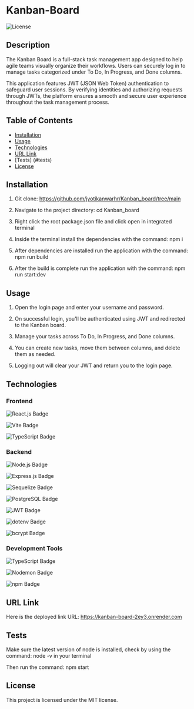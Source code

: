 # Kanban-Board
  ![License](https://img.shields.io/badge/License-MIT-blue.svg)

  ## Description
  The Kanban Board is a full-stack task management app designed to help agile teams visually organize their workflows. Users can securely log in to manage tasks categorized under To Do, In Progress, and Done columns.

  This application features JWT (JSON Web Token) authentication to safeguard user sessions. By verifying identities and authorizing requests through JWTs, the platform ensures a smooth and secure user experience throughout the task management process.



  ## Table of Contents
  - [Installation](#installation)
  - [Usage](#usage)
  - [Technologies](#technologies)
  - [URL Link](#url-link)
  - [Tests] (#tests)
  - [License](#license)

  ## Installation
  1. Git clone: https://github.com/jyotikanwarhr/Kanban_board/tree/main

  2. Navigate to the project directory: cd Kanban_board

  3. Right click the root package.json file and click open in integrated terminal

  4. Inside the terminal install the dependencies with the command: npm i

  5. After dependencies are installed run the application with the command: npm run build

  6. After the build is complete run the application with the command: npm run start:dev

  ## Usage
  1. Open the login page and enter your username and password.

  2. On successful login, you'll be authenticated using JWT and redirected to the Kanban board.

  3. Manage your tasks across To Do, In Progress, and Done columns.

  4. You can create new tasks, move them between columns, and delete them as needed.

  5. Logging out will clear your JWT and return you to the login page.

  ## Technologies
 
 ### Frontend

 ![React.js Badge](https://img.shields.io/badge/React-61DAFB?style=for-the-badge&logo=react&logoColor=black)

 ![Vite Badge](https://img.shields.io/badge/Vite-646CFF?style=for-the-badge&logo=vite&logoColor=white)

 ![TypeScript Badge](https://img.shields.io/badge/TypeScript-3178C6?style=for-the-badge&logo=typescript&logoColor=white)

 ### Backend

 ![Node.js Badge](https://img.shields.io/badge/Node%20js-339933?style=for-the-badge&logo=nodedotjs&logoColor=white)

 ![Express.js Badge](https://img.shields.io/badge/Express.js-000000?style=for-the-badge&logo=express&logoColor=white)

 ![Sequelize Badge](https://img.shields.io/badge/Sequelize-52B0E7?style=for-the-badge&logo=sequelize&logoColor=white)

 ![PostgreSQL Badge](https://img.shields.io/badge/PostgreSQL-4169E1?style=for-the-badge&logo=postgresql&logoColor=white)

 ![JWT Badge](https://img.shields.io/badge/JSON%20Web%20Tokens-000000?style=for-the-badge&logo=jsonwebtokens&logoColor=white)

 ![dotenv Badge](https://img.shields.io/badge/dotenv-ECD53F?style=for-the-badge&logo=dotenv&logoColor=black)

 ![bcrypt Badge](https://img.shields.io/badge/bcrypt-00599C?style=for-the-badge&logo=lock&logoColor=white)

 ### Development Tools

 ![TypeScript Badge](https://img.shields.io/badge/TypeScript-3178C6?style=for-the-badge&logo=typescript&logoColor=white)

 ![Nodemon Badge](https://img.shields.io/badge/Nodemon-76D04B?style=for-the-badge&logo=nodemon&logoColor=black)

 ![npm Badge](https://img.shields.io/badge/npm-CB3837?style=for-the-badge&logo=npm&logoColor=white)

  ## URL Link
  Here is the deployed link URL: https://kanban-board-2ey3.onrender.com
  

  ## Tests
  Make sure the latest version of node is installed, check by using the command: node -v in your terminal

  Then run the command: npm start

  ## License
  This project is licensed under the MIT license.